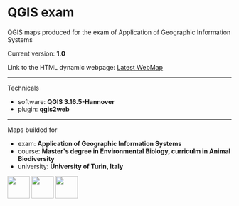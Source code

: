 # QGIS exam
QGIS maps produced for the exam of Application of Geographic Information Systems

Current version: **1.0**

Link to the HTML dynamic webpage: [Latest WebMap](https://biotheo.github.io/QGISexam/ "WebMap") 

-----
Technicals
- software: **QGIS 3.16.5-Hannover** 
- plugin: **qgis2web**
-----
Maps builded for
- exam: **Application of Geographic Information Systems**
- course: **Master's degree in Environmental Biology, curriculm in Animal Biodiversity**
- university: **University of Turin, Italy**

<img src="https://upload.wikimedia.org/wikipedia/commons/7/77/Qgis-icon-3.0.png?20180304175057" width="50"> <img src="https://plugins.qgis.org/media/cache/cf/9d/cf9dcdca7ab8f9f0e94aa0628a6dfde6.png" width="50"> <img src="https://bischrob.github.io/images/githubpages/githubpages.jpeg" width="50">

